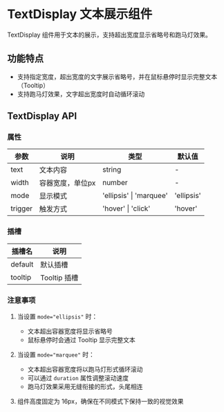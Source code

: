 <script setup>
import demo from './demo.vue'
</script>

# TextDisplay 文本展示组件

TextDisplay 组件用于文本的展示，支持超出宽度显示省略号和跑马灯效果。

## 功能特点

- 支持指定宽度，超出宽度的文字展示省略号，并在鼠标悬停时显示完整文本（Tooltip）
- 支持跑马灯效果，文字超出宽度时自动循环滚动

<Preview comp-name="TextDisplay" demo-name="demo">
  <demo />
</Preview>

## TextDisplay API

### 属性

| 参数      | 说明        | 类型                      | 默认值        |
|---------|-----------|-------------------------|------------|
| text    | 文本内容      | string                  | -          |
| width   | 容器宽度，单位px | number                  | -          |
| mode    | 显示模式      | 'ellipsis' \| 'marquee' | 'ellipsis' |
| trigger | 触发方式      | 'hover' \| 'click'      | 'hover'    |

### 插槽

| 插槽名     | 说明   |
|---------|------|
| default | 默认插槽 |
| tooltip | Tooltip 插槽 |

### 注意事项

1. 当设置 `mode="ellipsis"` 时：
    - 文本超出容器宽度将显示省略号
    - 鼠标悬停时会通过 Tooltip 显示完整文本

2. 当设置 `mode="marquee"` 时：
    - 文本超出容器宽度将以跑马灯形式循环滚动
    - 可以通过 `duration` 属性调整滚动速度
    - 跑马灯效果采用无缝衔接的形式，头尾相连

3. 组件高度固定为 16px，确保在不同模式下保持一致的视觉效果 